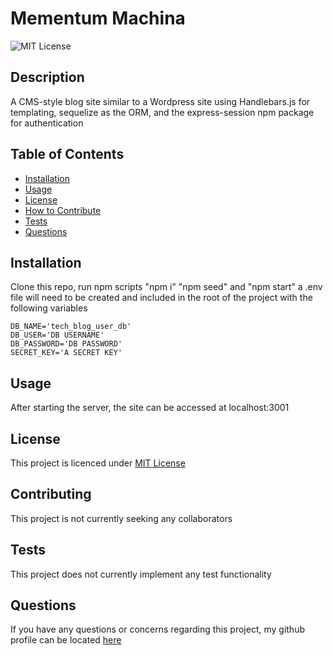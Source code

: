 # Mementum Machina

![MIT License](https://img.shields.io/badge/License-MIT%20License-blue)

## Description

A CMS-style blog site similar to a Wordpress site using Handlebars.js for templating, sequelize as the ORM, and the express-session npm package for authentication

## Table of Contents

-   [Installation](#installation)
-   [Usage](#usage)
-   [License](#license)
-   [How to Contribute](#contributing)
-   [Tests](#tests)
-   [Questions](#questions)

## Installation

Clone this repo, run npm scripts "npm i" "npm seed" and "npm start"
a .env file will need to be created and included in the root of the project with the following variables

```
DB_NAME='tech_blog_user_db'
DB_USER='DB USERNAME'
DB_PASSWORD='DB PASSWORD'
SECRET_KEY='A SECRET KEY'
```

## Usage

After starting the server, the site can be accessed at localhost:3001

## License

This project is licenced under [MIT License](https://choosealicense.com/licenses/mit)

## Contributing

This project is not currently seeking any collaborators

## Tests

This project does not currently implement any test functionality

## Questions

If you have any questions or concerns regarding this project, my github profile can be located [here](https://github.com/galvin-sh)
